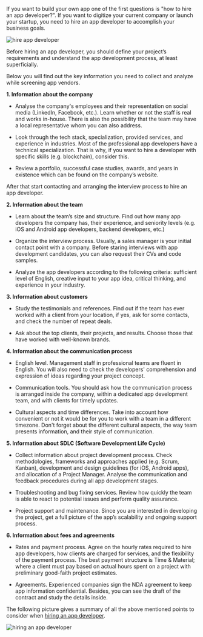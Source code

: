 If you want to build your own app one of the first questions is "how to hire an app developer?". If you want to digitize your current company or launch your startup, you need to hire an app developer to accomplish your business goals.

![hire app developer](https://images.viblo.asia/423257ee-cae9-48ed-aef6-d7573d1bee0f.jpg)

Before hiring an app developer, you should define your project’s requirements and understand the app development process, at least superficially. 

Below you will find out the key information you need to collect and analyze while screening app vendors.

**1. Information about the company**

* Analyse the company's employees and their representation on social media (LinkedIn, Facebook, etc.). Learn whether or not the staff is real and works in-house. There is also the possibility that the team may have a local representative whom you can also address.

* Look through the tech stack, specialization, provided services, and experience in industries. Most of the professional app developers have a technical specialization. That is why, if you want to hire a developer with specific skills (e.g. blockchain), consider this.

* Review a portfolio, successful case studies, awards, and years in existence which can be found on the company’s website.

After that start contacting and arranging the interview process to hire an app developer.

**2. Information about the team**

* Learn about the team’s size and structure. Find out how many app developers the company has, their experience, and seniority levels (e.g. iOS and Android app developers, backend developers, etc.)

* Organize the interview process. Usually, a sales manager is your initial contact point with a company. Before staring interviews with app development candidates, you can also request their CVs and code samples.

* Analyze the app developers according to the following criteria: sufficient level of English, creative input to your app idea, critical thinking, and experience in your industry.

**3. Information about customers**

* Study the testimonials and references. Find out if the team has ever worked with a client from your location, if yes, ask for some contacts, and check the number of repeat deals.

* Ask about the top clients, their projects, and results. Choose those that have worked with well-known brands.

**4. Information about the communication process**

* English level. Management staff in professional teams are fluent in English. You will also need to check the developers' comprehension and expression of ideas regarding your project concept.

* Communication tools. You should ask how the communication process is arranged inside the company, within a dedicated app development team, and with clients for timely updates.

* Cultural aspects and time differences. Take into account how convenient or not it would be for you to work with a team in a different timezone. Don't forget about the different cultural aspects, the way team presents information, and their style of communication.

**5. Information about SDLC (Software Development Life Cycle)**

* Collect information about project development process. Check methodologies, frameworks and approaches applied (e.g. Scrum, Kanban), development and design guidelines (for iOS, Android apps), and allocation of a Project Manager. Analyse the communication and feedback procedures during all app development stages.

* Troubleshooting and bug fixing services. Review how quickly the team is able to react to potential issues and perform quality assurance.

* Project support and maintenance. Since you are interested in developing the project, get a full picture of the app’s scalability and ongoing support process.

**6. Information about fees and agreements**

* Rates and payment process. Agree on the hourly rates required to hire app developers, how clients are charged for services, and the flexibility of the payment process. The best payment structure is Time & Material; where a client must pay based on actual hours spent on a project with preliminary good-faith project estimates.

* Agreements. Experienced companies sign the NDA agreement to keep app information confidential. Besides, you can see the draft of the contract and study the details inside.

The following picture gives a summary of all the above mentioned points to consider when [hiring an app developer](https://mlsdev.com/blog/hire-app-developer).

![hiring an app developer](https://images.viblo.asia/65678e1d-a158-4021-a2d8-5d0182041729.jpg)